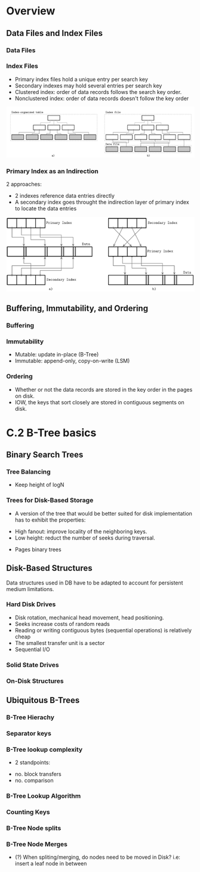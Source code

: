 # Overview

## Data Files and Index Files

### Data Files

### Index Files

- Primary index files hold a unique entry per search key
- Secondary indexes may hold several entries per search key 
- Clustered index: order of data records follows the search key order.
- Nonclustered index: order of data records doesn't follow the key order

![index-organized-table](img/1_5_index_organized_table.png)

### Primary Index as an Indirection

2 approaches:
- 2 indexes reference data entries directly
- A secondary index goes throught the indirection layer of primary index to locate the data entries

![primary-index-as-indirection](img/1_6_primary_index_as_indirection.png)

## Buffering, Immutability, and Ordering

### Buffering

### Immutability
- Mutable: update in-place (B-Tree)
- Immutable: append-only, copy-on-write (LSM)

### Ordering
- Whether or not the data records are stored in the key order in the pages on disk.
- IOW, the keys that sort closely are stored in contiguous segments on disk.

# C.2 B-Tree basics

## Binary Search Trees
### Tree Balancing
- Keep height of logN
### Trees for Disk-Based Storage
- A version of the tree that would be better suited for disk implementation has to exhibit the properties:
 + High fanout: improve locality of the neighboring keys.
 + Low height: reduct the number of seeks during traversal.
- Pages binary trees
## Disk-Based Structures
Data structures used in DB have to be adapted to account for persistent medium limitations.
### Hard Disk Drives
- Disk rotation, mechanical head movement, head positioning.
- Seeks increase costs of random reads
- Reading or writing contiguous bytes (sequential operations) is relatively cheap
- The smallest transfer unit is a sector
- Sequential I/O
### Solid State Drives
### On-Disk Structures

## Ubiquitous B-Trees
### B-Tree Hierachy
### Separator keys
### B-Tree lookup complexity
- 2 standpoints:
 + no. block transfers
 + no. comparison
### B-Tree Lookup Algorithm
### Counting Keys
### B-Tree Node splits
### B-Tree Node Merges
- (?) When spliting/merging, do nodes need to be moved in Disk? i.e: insert a leaf node in between